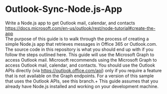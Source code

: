 # Outlook-Sync-Node.js-App
Write a Node.js app to get Outlook mail, calendar, and contacts <br>
https://docs.microsoft.com/en-us/outlook/rest/node-tutorial#create-the-app 
<br>
The purpose of this guide is to walk through the process of creating a simple Node.js app that retrieves messages in Office 365 or Outlook.com. The source code in this repository is what you should end up with if you follow the steps outlined here.
This guide will use the Microsoft Graph to access Outlook mail. Microsoft recommends using the Microsoft Graph to access Outlook mail, calendar, and contacts. You should use the Outlook APIs directly (via https://outlook.office.com/api) only if you require a feature that is not available on the Graph endpoints. For a version of this sample that uses the Outlook APIs, see this branch.+
This guide assumes that you already have Node.js installed and working on your development machine.
